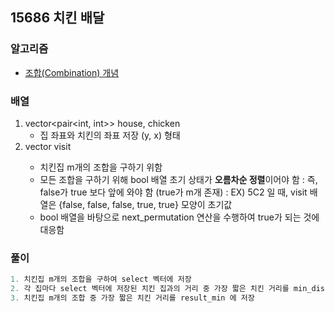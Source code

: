 ## 15686 치킨 배달

### 알고리즘
- [조합(Combination) 개념](https://ansohxxn.github.io/algorithm/combination/)


### 배열
1. vector<pair<int, int>> house, chicken
   - 집 좌표와 치킨의 좌표 저장 (y, x) 형태
2. vector<bool> visit
   - 치킨집 m개의 조합을 구하기 위함
   - 모든 조합을 구하기 위해 bool 배열 초기 상태가 **오름차순 정렬**이어야 함
    : 즉, false가 true 보다 앞에 와야 함 (true가 m개 존재)
    : EX) 5C2 일 때, visit 배열은 {false, false, false, true, true} 모양이 초기값
   - bool 배열을 바탕으로 next_permutation 연산을 수행하여 true가 되는 것에 대응함


### 풀이
```c++
1. 치킨집 m개의 조합을 구하여 select 벡터에 저장
2. 각 집마다 select 벡터에 저장된 치킨 집과의 거리 중 가장 짧은 치킨 거리를 min_dis 에 저장
3. 치킨집 m개의 조합 중 가장 짧은 치킨 거리를 result_min 에 저장
```